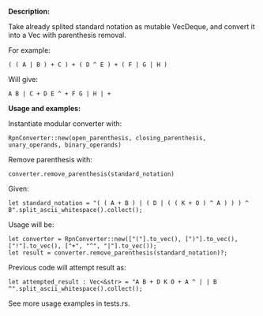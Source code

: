 **Description:**

Take already splited standard notation as mutable VecDeque, and convert it into a Vec with parenthesis removal.

For example:

`( ( A | B ) + C ) + ( D ^ E ) + ( F | G | H )`

Will give:

`A B | C + D E ^ + F G | H | +`


**Usage and examples:**

Instantiate modular converter with:

```RpnConverter::new(open_parenthesis, closing_parenthesis, unary_operands, binary_operands)```

Remove parenthesis with:

```converter.remove_parenthesis(standard_notation)```

Given:

```
let standard_notation = "( ( A + B ) | ( D | ( ( K + O ) ^ A ) ) ) ^ B".split_ascii_whitespace().collect();
```

Usage will be:
```
let converter = RpnConverter::new(["("].to_vec(), [")"].to_vec(), ["!"].to_vec(), ["+", "^", "|"].to_vec());
let result = converter.remove_parenthesis(standard_notation)?;
```

Previous code will attempt result as:

```
let attempted_result : Vec<&str> = "A B + D K O + A ^ | | B ^".split_ascii_whitespace().collect();
```

See more usage examples in tests.rs.
